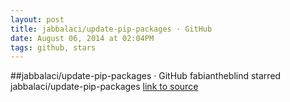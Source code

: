 ```yaml
---
layout: post
title: jabbalaci/update-pip-packages · GitHub
date: August 06, 2014 at 02:04PM
tags: github, stars
---
```

##jabbalaci/update-pip-packages · GitHub
fabiantheblind starred jabbalaci/update-pip-packages
[link to source](http://ift.tt/1kGPCej) 
